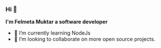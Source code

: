 ### Hi 👋 


**I'm Felmeta Muktar a software developer** 

- 🌱 I’m currently learning NodeJs
- 👯 I’m looking to collaborate on more open source projects.

